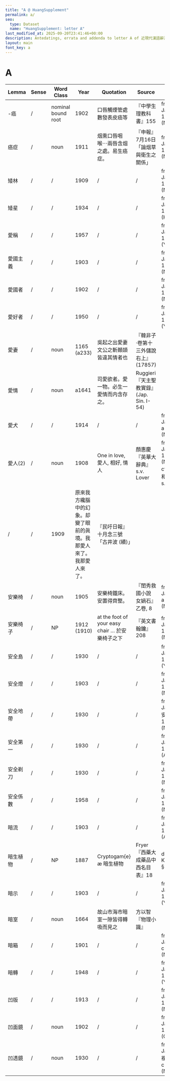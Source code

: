 ```yaml
---
title: "A @ HuangSupplement"
permalink: a/
seo:
  type: Dataset
  name: "HuangSupplement: letter A"
last_modified_at: 2025-09-20T23:41:46+00:00
description: Antedatings, errata and addenda to letter A of 近現代漢語辭源
layout: main
font_key: a
---
```

# A

<!-- Anything not in the table must be before this comment. -->

Lemma|Sense|Word Class|Year|Quotation|Source|Note|
---|---|---|---|---|---|---|
-癌|/|nominal bound root|1902|口唇觸煙管處數發表皮癌等|『中學生理教科書』155|from Japanese: 1666 (Nikkoku)|
癌症|/|noun|1911|烟熏口唇咽喉⋯兩唇含烟之處。易生癌症。|『申報』7月16日「論烟草與衛生之關係」|from Japanese: 1875 (NDL)|
矮林|/|/|1909|/|/|from Japanese: 1877 (Nikkoku)|
矮星|/|/|1934|/|/|from Japanese: 1919 (Hathi)|
愛稱|/|/|1957|/|/|from Japanese: 1876 (Yomidasu)|
愛國主義|/|/|1903|/|/|from Japanese: 1880 (NDL)|
愛國者|/|/|1902|/|/|from Japanese: 1873 (NDL)|
愛好者|/|/|1950|/|/|from Japanese: 1877 (Yomidasu)|
愛妻|/|noun|1165 (a233)|吳起之出愛妻文公之斬顚頡皆違其情者也|『韓非子·卷第十三外儲說右上』(17857)||
愛情|/|noun|a1641|司愛欲者。愛一物。必生一愛情而内含存之。|Ruggieri『天主聖教實錄』(Jap. Sin. I-54)||
愛犬|/|/|1914|/|/|from Japanese: a1842 (Nikkoku)|
愛人(2)|/|noun|1908|One in love, 愛人, 相好, 情人|顏惠慶『英華大辭典』s.v. Lover|from Japanese: 1862 (Nikkoku); cf. 雙解英和大辭典 s.v.|
|/|/|1909|原來我方纔腦中的幻象。却變了眼前的眞境。我那愛人來了。我那愛人來了。|『民吁日報』十月念三號「古井波 (續)」||
安樂椅|/|noun|1905|安樂椅鐵床。安置得齊整。|『閨秀救國小說 女媧石』乙卷, 8|from Japanese: a1891 (NDL)|
安樂椅子|/|NP|1912 (1910)|at the foot of your easy chair … 於安樂椅子之下|『英文書翰鑰』208|from Japanese: 1881 (NDL)|
安全島|/|/|1930|/|/|from Japanese: 1918 (Yomidasu)|
安全燈|/|/|1903|/|/|from Japanese: 1872 (NDL)|
安全地帶|/|/|1930|/|/|from Japanese 安全地𭘧: 1890 (NDL)|
安全第一|/|/|1930|/|/|from Japanese: 1911 (Asahi)|
安全剃刀|/|/|1930|/|/|from Japanese: 1886 (Nikkoku)|
安全係數|/|/|1958|/|/|from Japanese: 1895 (NDL)|
暗流|/|/|1903|/|/|from Japanese: 1894 (Asahi)|
暗生植物|/|NP|1887|Cryptogam{e}æ 暗生植物|Fryer『西藥大成藥品中西名目表』18|dog-Latin: Kretschmer §31|
暗示|/|/|1903|/|/|from Japanese: 1879 (Yomidasu)|
暗室|/|noun|1664|故山市海市暗室一隙皆得轉吸而見之|方以智『物理小識』||
暗箱|/|/|1901|/|/|from Japanese: c1868 (Nikkoku)|
暗轉|/|/|1948|/|/|from Japanese: 1908 (Yomidasu)|
凹版|/|/|1913|/|/|from Japanese: 1890 (NDL)|
凹面鏡|/|noun|1902|/|/|from Japanese: 1872 (CHJ)|
凹透鏡|/|noun|1930|/|/|from Japanese 複凹透鏡: c1876 (NDL)|
